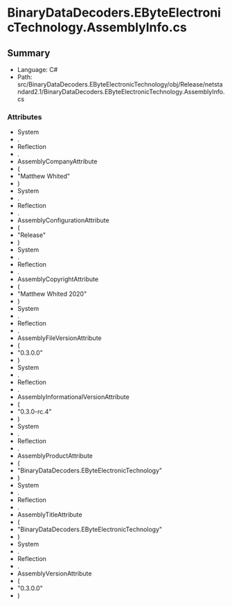 ﻿# BinaryDataDecoders.EByteElectronicTechnology.AssemblyInfo.cs

## Summary

* Language: C#
* Path: src/BinaryDataDecoders.EByteElectronicTechnology/obj/Release/netstandard2.1/BinaryDataDecoders.EByteElectronicTechnology.AssemblyInfo.cs

### Attributes

 - System
 - .
 - Reflection
 - .
 - AssemblyCompanyAttribute
 - (
 - "Matthew Whited"
 - )
 - System
 - .
 - Reflection
 - .
 - AssemblyConfigurationAttribute
 - (
 - "Release"
 - )
 - System
 - .
 - Reflection
 - .
 - AssemblyCopyrightAttribute
 - (
 - "Matthew Whited 2020"
 - )
 - System
 - .
 - Reflection
 - .
 - AssemblyFileVersionAttribute
 - (
 - "0.3.0.0"
 - )
 - System
 - .
 - Reflection
 - .
 - AssemblyInformationalVersionAttribute
 - (
 - "0.3.0-rc.4"
 - )
 - System
 - .
 - Reflection
 - .
 - AssemblyProductAttribute
 - (
 - "BinaryDataDecoders.EByteElectronicTechnology"
 - )
 - System
 - .
 - Reflection
 - .
 - AssemblyTitleAttribute
 - (
 - "BinaryDataDecoders.EByteElectronicTechnology"
 - )
 - System
 - .
 - Reflection
 - .
 - AssemblyVersionAttribute
 - (
 - "0.3.0.0"
 - )

